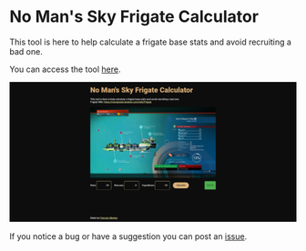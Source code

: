 # No Man's Sky Frigate Calculator

This tool is here to help calculate a frigate base stats and avoid recruiting a bad one.

You can access the tool [here](https://francoismentec.github.io/NMS-Frigate-Calculator/).

![Tool preview](./img/preview.png)

If you notice a bug or have a suggestion you can post an [issue](https://github.com/FrancoisMentec/NMS-Frigate-Calculator/issues).